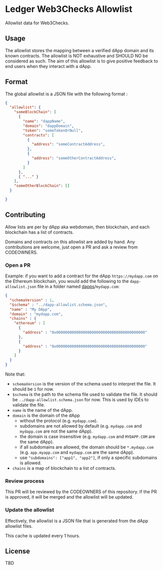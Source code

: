 # Ledger Web3Checks Allowlist

Allowlist data for Web3Checks.

## Usage

The allowlist stores the mapping between a verified dApp domain and its known contracts.
The allowlist is NOT exhaustive and SHOULD NO be considered as such.
The aim of this allowlist is to give positive feedback to end users when they interact with a dApp.

## Format

The global allowlist is a JSON file with the following format :

```json
{
  "allowlist": {
    "someBlockChain": [
      {
        "name": "dappName",
        "domain": "dappDomain",
        "token": "someTokenOrNull",
        "contracts": [
          {
            "address": "someContractAddress",
          },
          { 
            "address": "someOtherContractAddress",
          }
        ]
      },
      { "..." }
    ],
    "someOtherBlockChain": []
  }

}
```

## Contributing

Allow lists are per by dApp aka webdomain, then blockchain, and each blockchain has a list of contracts.


Domains and contracts on this allowlist are added by hand. Any contributions are welcome, just open a PR and ask a review from CODEOWNERS.

### Open a PR

Example: if you want to add a contract for the dApp `https://mydapp.com` on the Ethereum blockchain, you would add the following to the `dapp-allowlist.json` file in a folder named [dapps](dapps/)/`mydapp.com`:

```json
{
  "schemaVersion" : 1,
  "$schema" : "../dapp-allowlist.schema.json",
  "name" : "My DApp",
  "domain" : "mydapp.com",
  "chains" : {
    "ethereum" : [
      {
        "address" : "0x0000000000000000000000000000000000000000"
      },
      {
        "address" : "0x0000000000000000000000000000000000000000"
      }
    ]
  }
}
```

Note that:
 * `schemaVersion` is the version of the schema used to interpret the file. It should be `1` for now.
 * `$schema` is the path to the schema file used to validate the file. It should be `../dapp-allowlist.schema.json` for now. This is used by IDEs to validate the file.
 * `name` is the name of the dApp.
 * `domain` is the domain of the dApp
   * without the protocol (e.g. `mydapp.com`).
   * subdomains are not allowed by default (e.g. `mydapp.com` and `mydapp.com` are not the same dApp).
   * the domain is case insensitive (e.g. `mydapp.com` and `MYDAPP.COM` are the same dApp).
   * if all subdomains are allowed, the domain should be `*.mydapp.com` (e.g. `app.myapp.com` and `mydapp.com` are the same dApp).
   * use `"subdomains": ["app1", "app2"]`,
 if only a specific subdomains is allowed.
 * `chains` is a map of blockchain to a list of contracts.


### Review process

This PR will be reviewed by the CODEOWNERS of this repository. If the PR is approved, it will be merged and the allowlist will be updated.


### Update the allowlist

Effectively, the allowlist is a JSON file that is generated from the dApp allowlist files.

This cache is updated every 1 hours.



## License 

TBD
